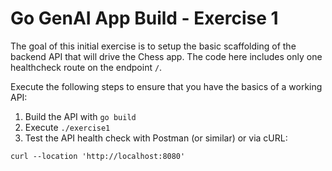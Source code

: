 # Go GenAI App Build - Exercise 1

The goal of this initial exercise is to setup the basic scaffolding of the backend API that will drive the Chess app. The code here includes only one healthcheck route on the endpoint `/`. 

Execute the following steps to ensure that you have the basics of a working API:

1. Build the API with `go build`
2. Execute `./exercise1`
3. Test the API health check with Postman (or similar) or via cURL:

```
curl --location 'http://localhost:8080'
```